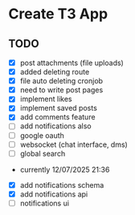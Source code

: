 # Create T3 App

## TODO

- [x] post attachments (file uploads)
- [x] added deleting route
- [x] file auto deleting cronjob
- [x] need to write post pages
- [x] implement likes
- [x] implement saved posts
- [x] add comments feature
- [ ] add notifications also
- [ ] google oauth
- [ ] websocket (chat interface, dms)
- [ ] global search

- currently 12/07/2025 21:36

- [x] add notifications schema
- [x] add notifications api
- [ ] notifications ui
